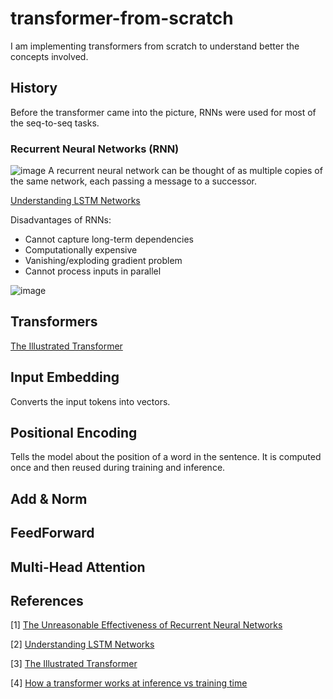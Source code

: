 # transformer-from-scratch

I am implementing transformers from scratch to understand better the concepts involved.

## History

Before the transformer came into the picture, RNNs were used for most of the seq-to-seq tasks.

### Recurrent Neural Networks (RNN)

![image](https://github.com/aniket-mish/transformers-from-scratch/assets/71699313/171071ce-0bfb-43ad-8414-35cdf3c00128)
A recurrent neural network can be thought of as multiple copies of the same network, each passing a message to a successor.

[Understanding LSTM Networks](https://colah.github.io/posts/2015-08-Understanding-LSTMs/)

Disadvantages of RNNs:
- Cannot capture long-term dependencies
- Computationally expensive
- Vanishing/exploding gradient problem
- Cannot process inputs in parallel

![image](https://github.com/aniket-mish/transformers-from-scratch/assets/71699313/65bc8013-dd6e-4d81-9bf8-f813ace2d977)

## Transformers

[The Illustrated Transformer](https://jalammar.github.io/illustrated-transformer/)

## Input Embedding
Converts the input tokens into vectors.

## Positional Encoding
Tells the model about the position of a word in the sentence. It is computed once and then reused during training and inference.

## Add & Norm

## FeedForward

## Multi-Head Attention


## References

[1] [The Unreasonable Effectiveness of Recurrent Neural Networks](http://karpathy.github.io/2015/05/21/rnn-effectiveness/)

[2] [Understanding LSTM Networks](https://colah.github.io/posts/2015-08-Understanding-LSTMs/)

[3] [The Illustrated Transformer](https://jalammar.github.io/illustrated-transformer/)

[4] [How a transformer works at inference vs training time](https://www.youtube.com/watch?v=IGu7ivuy1Ag&t=1260s)
